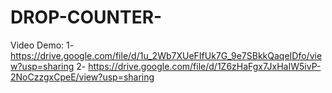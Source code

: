 # DROP-COUNTER-
Video Demo: 
1- https://drive.google.com/file/d/1u_2Wb7XUeFIfUk7G_9e7SBkkQaqeIDfo/view?usp=sharing
2- https://drive.google.com/file/d/1Z6zHaFgx7JxHaIW5ivP-2NoCzzgxCpeE/view?usp=sharing
